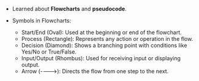 - Learned about **Flowcharts** and **pseudocode**.

- Symbols in Flowcharts:

    - Start/End (Oval): Used at the beginning or end of the flowchart.
    - Process (Rectangle): Represents any action or operation in the flow.
    - Decision (Diamond): Shows a branching point with conditions like Yes/No or True/False.
    - Input/Output (Rhombus): Used for receiving input or displaying output.
    - Arrow (---->): Directs the flow from one step to the next.